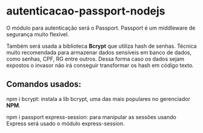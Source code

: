 # autenticacao-passport-nodejs

O módulo para autenticação será o Passport. Passport é um middleware de segurança muito flexível. 

Também será usada a biblioteca <b>Bcrypt</b> que utiliza hash de senhas. Técnica muito recomendada para armazenar dados sensíveis em banco de dados, como senhas, CPF, RG entre outros. Dessa forma caso os dados sejam expostos o invasor não irá conseguir transformar os hash em código texto. 

<h2>Comandos usados:</h2>

<p>npm i  bcrypt: instala a lib bcrypt, uma das mais populares no gerenciador <b>NPM</b>.</p> 

<p>npm i passport express-session: para manipular as sessões usando Express será usado o módulo express-session.</p> 